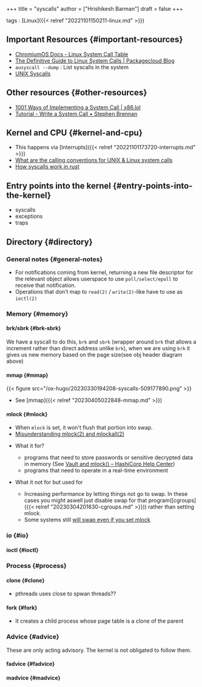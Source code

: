 +++
title = "syscalls"
author = ["Hrishikesh Barman"]
draft = false
+++

tags
: [Linux]({{< relref "20221101150211-linux.md" >}})


## Important Resources {#important-resources}

-   [ChromiumOS Docs - Linux System Call Table](https://chromium.googlesource.com/chromiumos/docs/+/HEAD/constants/syscalls.md#x86_64-64_bit)
-   [The Definitive Guide to Linux System Calls | Packagecloud Blog](https://blog.packagecloud.io/the-definitive-guide-to-linux-system-calls/)
-   `ausyscall --dump` : List syscalls in the system
-   [UNIX Syscalls](https://john-millikin.com/unix-syscalls)


## Other resources {#other-resources}

-   [1001 Ways of Implementing a System Call | x86.lol](https://x86.lol/generic/2019/07/04/kernel-entry.html)
-   [Tutorial - Write a System Call • Stephen Brennan](https://brennan.io/2016/11/14/kernel-dev-ep3/)


## Kernel and CPU {#kernel-and-cpu}

-   This happens via [Interrupts]({{< relref "20221101173720-interrupts.md" >}})
-   [What are the calling conventions for UNIX &amp; Linux system calls](https://stackoverflow.com/questions/2535989/what-are-the-calling-conventions-for-unix-linux-system-calls-and-user-space-f/2538212#2538212)
-   [How syscalls work in rust](https://www.reddit.com/r/rust/comments/n8iq0f/how_does_the_rust_standard_library_work/)


## Entry points into the kernel {#entry-points-into-the-kernel}

-   syscalls
-   exceptions
-   traps


## Directory {#directory}


### General notes {#general-notes}

-   For notifications coming from kernel, returning a new file descriptor for the relevant object allows userspace to use `poll/select/epoll` to receive that notification.
-   Operations that don’t map to `read(2)` / `write(2)`-like have to use as `ioctl(2)`


### Memory {#memory}


#### brk/sbrk {#brk-sbrk}

We have a syscall to do this, `brk` and `sbrk` (wrapper around `brk` that allows a increment rather than direct address unlike `brk`), when we are using `brk` it gives us new memory based on the page size(see obj header diagram above)


#### mmap {#mmap}

{{< figure src="/ox-hugo/20230330194208-syscalls-509177890.png" >}}

-   See [mmap]({{< relref "20230405022848-mmap.md" >}})


#### mlock {#mlock}

-   When `mlock` is set, it won't flush that portion into swap.
-   [Misunderstanding mlock(2) and mlockall(2)](https://eklitzke.org/mlock-and-mlockall)

<!--list-separator-->

-  What it for?

    -   programs that need to store passwords or sensitive decrypted data in memory (See [Vault and mlock() – HashiCorp Help Center](https://support.hashicorp.com/hc/en-us/articles/115012787688-Vault-and-mlock-))
    -   programs that need to operate in a real-time environment

<!--list-separator-->

-  What it not for but used for

    -   Increasing performance by letting things not go to swap. In these cases you might aswell just disable swap for that program([cgroups]({{< relref "20230304201630-cgroups.md" >}})) rather than setting mlock.
    -   Some systems still [will swap even if you set mlock](https://github.com/elastic/elasticsearch/issues/58092)


### io {#io}


#### ioctl {#ioctl}


### Process {#process}


#### clone {#clone}

-   pthreads uses close to spwan threads??


#### fork {#fork}

-   It creates a child process whose page table is a clone of the parent


### Advice {#advice}

These are only acting advisory. The kernel is not obligated to follow them.


#### fadvice {#fadvice}


#### madvice {#madvice}
